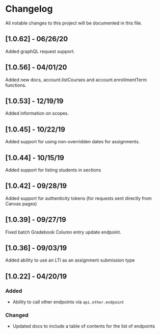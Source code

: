 # Changelog

All notable changes to this project will be documented in this file.

## [1.0.62] - 06/26/20

Added graphQL request support.

## [1.0.56] - 04/01/20

Added new docs, account.listCourses and account.enrollmentTerm functions.

## [1.0.53] - 12/19/19

Added information on scopes.

## [1.0.45] - 10/22/19

Added support for using non-overridden dates for assignments.

## [1.0.44] - 10/15/19

Added support for listing students in sections

## [1.0.42] - 09/28/19

Added support for authenticity tokens (for requests sent directly from Canvas pages)

## [1.0.39] - 09/27/19

Fixed batch Gradebook Column entry update endpoint.

## [1.0.36] - 09/03/19

Added ability to use an LTI as an assignment submission type

## [1.0.22] - 04/20/19

### Added
- Ability to call other endpoints via `api.other.endpoint`

### Changed
- Updated docs to include a table of contents for the list of endpoints
